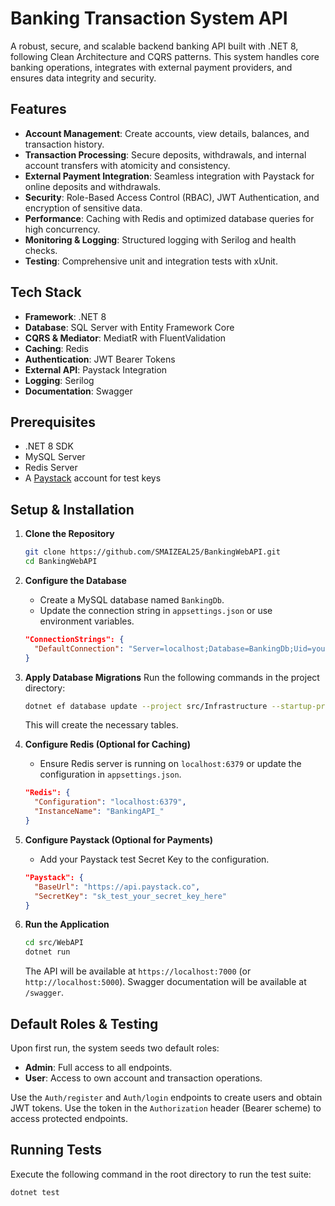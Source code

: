 # Banking Transaction System API

A robust, secure, and scalable backend banking API built with .NET 8, following Clean Architecture and CQRS patterns. This system handles core banking operations, integrates with external payment providers, and ensures data integrity and security.

## Features

- **Account Management**: Create accounts, view details, balances, and transaction history.
- **Transaction Processing**: Secure deposits, withdrawals, and internal account transfers with atomicity and consistency.
- **External Payment Integration**: Seamless integration with Paystack for online deposits and withdrawals.
- **Security**: Role-Based Access Control (RBAC), JWT Authentication, and encryption of sensitive data.
- **Performance**: Caching with Redis and optimized database queries for high concurrency.
- **Monitoring & Logging**: Structured logging with Serilog and health checks.
- **Testing**: Comprehensive unit and integration tests with xUnit.

## Tech Stack

- **Framework**: .NET 8
- **Database**: SQL Server with Entity Framework Core
- **CQRS & Mediator**: MediatR with FluentValidation
- **Caching**: Redis
- **Authentication**: JWT Bearer Tokens
- **External API**: Paystack Integration
- **Logging**: Serilog
- **Documentation**: Swagger

## Prerequisites

- .NET 8 SDK
- MySQL Server
- Redis Server
- A [Paystack](https://paystack.com/) account for test keys

##  Setup & Installation

1.  **Clone the Repository**
    ```bash
    git clone https://github.com/SMAIZEAL25/BankingWebAPI.git
    cd BankingWebAPI
    ```

2.  **Configure the Database**
    - Create a MySQL database named `BankingDb`.
    - Update the connection string in `appsettings.json` or use environment variables.
    ```json
    "ConnectionStrings": {
      "DefaultConnection": "Server=localhost;Database=BankingDb;Uid=your_user;Pwd=your_password;"
    }
    ```

3.  **Apply Database Migrations**
    Run the following commands in the project directory:
    ```bash
    dotnet ef database update --project src/Infrastructure --startup-project src/WebAPI
    ```
    This will create the necessary tables.

4.  **Configure Redis (Optional for Caching)**
    - Ensure Redis server is running on `localhost:6379` or update the configuration in `appsettings.json`.
    ```json
    "Redis": {
      "Configuration": "localhost:6379",
      "InstanceName": "BankingAPI_"
    }
    ```

5.  **Configure Paystack (Optional for Payments)**
    - Add your Paystack test Secret Key to the configuration.
    ```json
    "Paystack": {
      "BaseUrl": "https://api.paystack.co",
      "SecretKey": "sk_test_your_secret_key_here"
    }
    ```

6.  **Run the Application**
    ```bash
    cd src/WebAPI
    dotnet run
    ```
    The API will be available at `https://localhost:7000` (or `http://localhost:5000`). Swagger documentation will be available at `/swagger`.

## Default Roles & Testing

Upon first run, the system seeds two default roles:
- **Admin**: Full access to all endpoints.
- **User**: Access to own account and transaction operations.

Use the `Auth/register` and `Auth/login` endpoints to create users and obtain JWT tokens. Use the token in the `Authorization` header (Bearer scheme) to access protected endpoints.

##  Running Tests

Execute the following command in the root directory to run the test suite:
```bash
dotnet test
